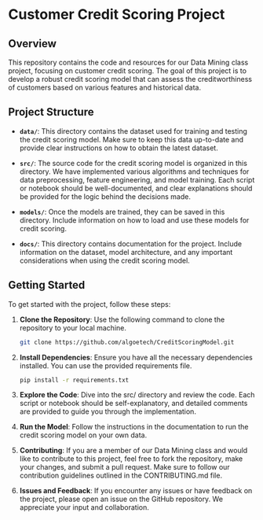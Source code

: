# Customer Credit Scoring Project

## Overview

This repository contains the code and resources for our Data Mining class project, focusing on customer credit scoring. The goal of this project is to develop a robust credit scoring model that can assess the creditworthiness of customers based on various features and historical data.

## Project Structure

- **`data/`**: This directory contains the dataset used for training and testing the credit scoring model. Make sure to keep this data up-to-date and provide clear instructions on how to obtain the latest dataset.

- **`src/`**: The source code for the credit scoring model is organized in this directory. We have implemented various algorithms and techniques for data preprocessing, feature engineering, and model training. Each script or notebook should be well-documented, and clear explanations should be provided for the logic behind the decisions made.

- **`models/`**: Once the models are trained, they can be saved in this directory. Include information on how to load and use these models for credit scoring.

- **`docs/`**: This directory contains documentation for the project. Include information on the dataset, model architecture, and any important considerations when using the credit scoring model.

## Getting Started

To get started with the project, follow these steps:

1. **Clone the Repository**: Use the following command to clone the repository to your local machine.
   ```bash
   git clone https://github.com/algoetech/CreditScoringModel.git
   ```

2. **Install Dependencies**: Ensure you have all the necessary dependencies installed. You can use the provided requirements file.
    ```bash
    pip install -r requirements.txt
    ```

3. **Explore the Code**: Dive into the src/ directory and review the code. Each script or notebook should be self-explanatory, and detailed comments are provided to guide you through the implementation.

4. **Run the Model**: Follow the instructions in the documentation to run the credit scoring model on your own data.

5. **Contributing**: If you are a member of our Data Mining class and would like to contribute to this project, feel free to fork the repository, make your changes, and submit a pull request. Make sure to follow our contribution guidelines outlined in the CONTRIBUTING.md file.

6. **Issues and Feedback**: If you encounter any issues or have feedback on the project, please open an issue on the GitHub repository. We appreciate your input and collaboration.
